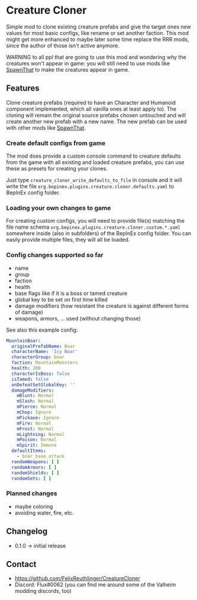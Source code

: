 ﻿# Creature Cloner

Simple mod to clone existing creature prefabs and give the target ones new values for most basic configs, like rename or
set another faction. This mod might get more enhanced to maybe later some time replace the RRR mods, since the author of
those isn't active anymore.

WARNING to all ppl that are going to use this mod and wondering why the creatures won't appear in game: you will still
need to use mods like [SpawnThat](https://valheim.thunderstore.io/package/ASharpPen/Spawn_That/) to make the creatures
appear in game.

## Features

Clone creature prefabs (required to have an Character and Humanoid component implemented, which all vanilla ones at
least apply to). The cloning will remain the original source prefabs chosen untouched and will create another new prefab
with a new name. The new prefab can be used with other mods
like [SpawnThat](https://valheim.thunderstore.io/package/ASharpPen/Spawn_That/).

### Create default configs from game

The mod does provide a custom console command to creature defaults from the game with all existing and loaded creature
prefabs, you can use these as presets for creating your clones.

Just type ```creature_cloner_write_defaults_to_file``` in console and it will write the
file ```org.bepinex.plugins.creature.cloner.defaults.yaml``` to BepInEx config folder.

### Loading your own changes to game

For creating custom configs, you will need to provide file(s) matching the file name
schema ```org.bepinex.plugins.creature.cloner.custom.*.yaml``` somewhere inside (also in subfolders) of the BepInEx
config folder. You can easily provide multiple files, they will all be loaded.

### Config changes supported so far

* name
* group
* faction
* health
* base flags like if it is a boss or tamed creature
* global key to be set on first time killed
* damage modifiers (how resistant the creature is against different forms of damage)
* weapons, armors, ... used (without changing those)

See also this example config:

```yaml
MountainBoar:
  originalPrefabName: Boar
  characterName: 'Icy Boar'
  characterGroup: boar
  faction: MountainMonsters
  health: 200
  characterIsBoss: false
  isTamed: false
  onDefeatSetGlobalKey: ''
  damageModifiers:
    mBlunt: Normal
    mSlash: Normal
    mPierce: Normal
    mChop: Ignore
    mPickaxe: Ignore
    mFire: Normal
    mFrost: Normal
    mLightning: Normal
    mPoison: Normal
    mSpirit: Immune
  defaultItems:
    - boar_base_attack
  randomWeapons: [ ]
  randomArmors: [ ]
  randomShields: [ ]
  randomSets: [ ]
```

### Planned changes

* maybe coloring
* avoiding water, fire, etc.

## Changelog

* 0.1.0 -> initial release

## Contact

* https://github.com/FelixReuthlinger/CreatureCloner
* Discord: Flux#0062 (you can find me around some of the Valheim modding discords, too)
